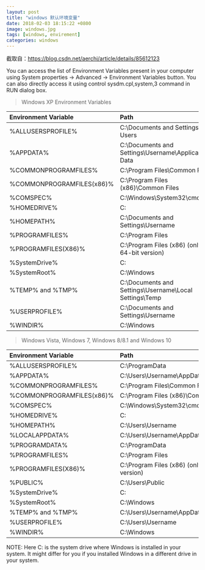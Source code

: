```yaml
---
layout: post
title: "windows 默认环境变量"
date: 2018-02-03 18:15:22 +0800
image: windows.jpg
tags: [windows, envirement]
categories: windows
---
```

截取自：https://blog.csdn.net/aerchi/article/details/85612123

You can access the list of Environment Variables present in your computer using System properties -> Advanced -> Environment Variables button. You can also directly access it using control sysdm.cpl,system,3 command in RUN dialog box.

> Windows XP Environment Variables  

|Environment Variable	|Path|
|:-|:-|
|%ALLUSERSPROFILE%	|C:\Documents and Settings\All Users|
|%APPDATA%	|C:\Documents and Settings\Username\Application Data|
|%COMMONPROGRAMFILES%	|C:\Program Files\Common Files|
|%COMMONPROGRAMFILES(x86)%	|C:\Program Files (x86)\Common Files|
|%COMSPEC%	|C:\Windows\System32\cmd.exe|
|%HOMEDRIVE%	|C:|
|%HOMEPATH%	|C:\Documents and Settings\Username|
|%PROGRAMFILES%	|C:\Program Files|
|%PROGRAMFILES(X86)%	|C:\Program Files (x86) (only in 64-bit version)|
|%SystemDrive%	|C:|
|%SystemRoot%	|C:\Windows|
|%TEMP% and %TMP%	|C:\Documents and Settings\Username\Local Settings\Temp|
|%USERPROFILE%	|C:\Documents and Settings\Username|
|%WINDIR%	|C:\Windows|

> Windows Vista, Windows 7, Windows 8/8.1 and Windows 10  

|Environment Variable	|Path|
|:-|:-|
|%ALLUSERSPROFILE%	|C:\ProgramData|
|%APPDATA%	|C:\Users\Username\AppData\Roaming|
|%COMMONPROGRAMFILES%	|C:\Program Files\Common Files|
|%COMMONPROGRAMFILES(x86)%	|C:\Program Files (x86)\Common Files|
|%COMSPEC%	|C:\Windows\System32\cmd.exe|
|%HOMEDRIVE%	|C:|
|%HOMEPATH%	|C:\Users\Username|
|%LOCALAPPDATA%	|C:\Users\Username\AppData\Local|
|%PROGRAMDATA%	|C:\ProgramData|
|%PROGRAMFILES%	|C:\Program Files|
|%PROGRAMFILES(X86)%	|C:\Program Files (x86) (only in 64-bit version)|
|%PUBLIC%	|C:\Users\Public|
|%SystemDrive%	|C:|
|%SystemRoot%	|C:\Windows|
|%TEMP% and %TMP%	|C:\Users\Username\AppData\Local\Temp|
|%USERPROFILE%	|C:\Users\Username|
|%WINDIR%	|C:\Windows|


NOTE: Here C: is the system drive where Windows is installed in your system. It might differ for you if you installed Windows in a different drive in your system.

